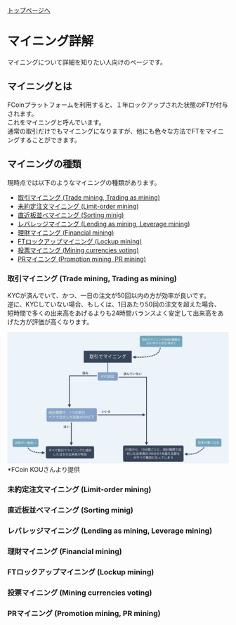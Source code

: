 [トップページへ](./)

# マイニング詳解

マイニングについて詳細を知りたい人向けのページです。

## マイニングとは

FCoinプラットフォームを利用すると、１年ロックアップされた状態のFTが付与されます。  
これをマイニングと呼んでいます。  
通常の取引だけでもマイニングになりますが、他にも色々な方法でFTをマイニングすることができます。  


## マイニングの種類

現時点では以下のようなマイニングの種類があります。

- [取引マイニング (Trade mining, Trading as mining)](#取引マイニング-trade-mining-trading-as-mining)
- [未約定注文マイニング (Limit-order mining)](#未約定注文マイニング-limit-order-mining)
- [直近板並べマイニング (Sorting minig)](#直近板並べマイニング-sorting-minig)
- [レバレッジマイニング (Lending as mining, Leverage mining)](#レバレッジマイニング-lending-as-mining-leverage-mining)
- [理財マイニング (Financial mining)](#理財マイニング-financial-mining)
- [FTロックアップマイニング (Lockup mining)](#ftロックアップマイニング-lockup-mining)
- [投票マイニング (Mining currencies voting)](#投票マイニング-mining-currencies-voting)
- [PRマイニング (Promotion mining, PR mining)](#prマイニング-promotion-mining-pr-mining)

### 取引マイニング (Trade mining, Trading as mining)

KYCが済んでいて、かつ、一日の注文が50回以内の方が効率が良いです。  
逆に、KYCしていない場合、もしくは、1日あたり50回の注文を超えた場合、  
短時間で多くの出来高をあげるよりも24時間バランスよく安定して出来高をあげた方が評価が高くなります。  

![取引マイニングのフローチャート](./images/mining/trade-mining-flow-chart.jpg)
*FCoin KOUさんより提供


### 未約定注文マイニング (Limit-order mining)

### 直近板並べマイニング (Sorting minig)

### レバレッジマイニング (Lending as mining, Leverage mining)

### 理財マイニング (Financial mining)

### FTロックアップマイニング (Lockup mining)

### 投票マイニング (Mining currencies voting)

### PRマイニング (Promotion mining, PR mining)
